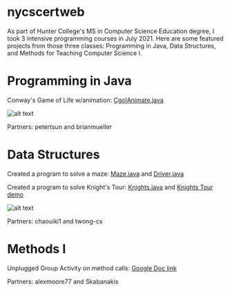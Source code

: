 # nycscertweb

As part of Hunter College's MS in Computer Science Education degree, I took 3 intensive programming courses in July 2021. Here are some featured projects from those three classes: Programming in Java, Data Structures, and Methods for Teaching Computer Science I.

# Programming in Java
Conway's Game of Life w/animation: [CgolAnimate.java](https://github.com/hunter-teacher-cert/work_csci70900-onlinecsteacher/blob/master/4/CgolAnimate.java)

![alt text](https://upload.wikimedia.org/wikipedia/commons/e/e5/Gospers_glider_gun.gif)

Partners: petertsun and brianmueller

# Data Structures
Created a program to solve a maze: [Maze.java](https://github.com/hunter-teacher-cert/work_csci70900-onlinecsteacher/blob/master/ds/maze/Maze.java) and [Driver.java](https://github.com/hunter-teacher-cert/work_csci70900-onlinecsteacher/blob/master/ds/maze/Driver.java)

Created a program to solve Knight's Tour: [Knights.java](https://github.com/hunter-teacher-cert/work_csci70900-onlinecsteacher/blob/master/ds/maze/Knights.java) and [Knights Tour demo](Knights_movie.mov)

![alt text](https://upload.wikimedia.org/wikipedia/commons/c/ca/Knights-Tour-Animation.gif)

Partners: chaouiki1 and twong-cs

# Methods I
Unplugged Group Activity on method calls:
[Google Doc link](https://docs.google.com/document/d/1RVZExBM5fEi9dlxuF531NjxR1GEzJaLMe5nLaNlf_bY/edit?usp=sharing)

Partners: alexmoore77 and Skabanakis

